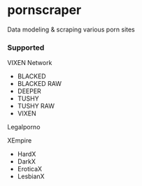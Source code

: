 # pornscraper

Data modeling & scraping various porn sites

### Supported

VIXEN Network
- BLACKED
- BLACKED RAW
- DEEPER
- TUSHY
- TUSHY RAW
- VIXEN

Legalporno

XEmpire
- HardX
- DarkX
- EroticaX
- LesbianX
